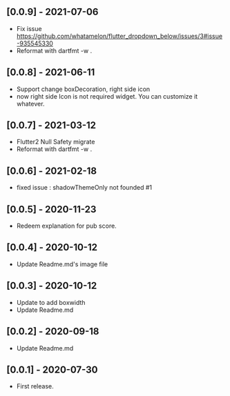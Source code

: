 
## [0.0.9] - 2021-07-06

* Fix issue https://github.com/whatamelon/flutter_dropdown_below/issues/3#issue-935545330
* Reformat with dartfmt -w .


## [0.0.8] - 2021-06-11

* Support change boxDecoration, right side icon
* now right side Icon is not required widget. You can customize it whatever.


## [0.0.7] - 2021-03-12

* Flutter2 Null Safety migrate
* Reformat with dartfmt -w .


## [0.0.6] - 2021-02-18

* fixed issue : shadowThemeOnly not founded #1


## [0.0.5] - 2020-11-23

* Redeem explanation for pub score.


## [0.0.4] - 2020-10-12

* Update Readme.md's image file

## [0.0.3] - 2020-10-12

* Update to add boxwidth
* Update Readme.md


## [0.0.2] - 2020-09-18

* Update Readme.md


## [0.0.1] - 2020-07-30

* First release.
